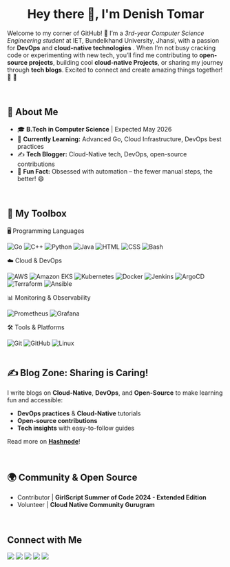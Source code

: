 <h1 align="center">Hey there 👋, I'm Denish Tomar </h1>


Welcome to my corner of GitHub! 🎉 I’m a *3rd-year Computer Science Engineering student* at IET, Bundelkhand University, Jhansi, with a passion for **DevOps** and **cloud-native technologies** . When I’m not busy cracking code or experimenting with new tech, you’ll find me contributing to **open-source projects**, building cool **cloud-native Projects**, or sharing my journey through **tech blogs**. Excited to connect and create amazing things together! 🌟 🚀

<br/>

## 🚀 About Me
- 🎓 **B.Tech in Computer Science** | Expected May 2026
- 🌱 **Currently Learning:** Advanced Go, Cloud Infrastructure, DevOps best practices
- ✍️ **Tech Blogger:** Cloud-Native tech, DevOps, open-source contributions
- 🧩 **Fun Fact:** Obsessed with automation – the fewer manual steps, the better! 😄  

<br/>


## 🧰 My Toolbox

🖥️ Programming Languages
<div> 
    <img src="https://img.shields.io/badge/Go-00ADD8?style=for-the-badge&logo=go&logoColor=white" alt="Go">  
    <img src="https://img.shields.io/badge/C%2B%2B-00599C?style=for-the-badge&logo=c%2B%2B&logoColor=white" alt="C++">  
    <img src="https://img.shields.io/badge/Python-3776AB?style=for-the-badge&logo=python&logoColor=white" alt="Python">  
    <img src="https://img.shields.io/badge/Java-007396?style=for-the-badge&logo=java&logoColor=white" alt="Java">  
    <img src="https://img.shields.io/badge/HTML5-E34F26?style=for-the-badge&logo=html5&logoColor=white" alt="HTML"> 
    <img src="https://img.shields.io/badge/CSS3-1572B6?style=for-the-badge&logo=css3&logoColor=white" alt="CSS"> 
    <img src="https://img.shields.io/badge/Bash-4EAA25?style=for-the-badge&logo=gnubash&logoColor=white" alt="Bash"> 
</div>

☁️ Cloud & DevOps
<div> 
    <img src="https://img.shields.io/badge/AWS-232F3E?style=for-the-badge&logo=amazon-aws&logoColor=white" alt="AWS"> 
    <img src="https://img.shields.io/badge/EKS-FF9900?style=for-the-badge&logo=amazon-eks&logoColor=white" alt="Amazon EKS"> 
    <img src="https://img.shields.io/badge/Kubernetes-326CE5?style=for-the-badge&logo=kubernetes&logoColor=white" alt="Kubernetes"> 
    <img src="https://img.shields.io/badge/Docker-2496ED?style=for-the-badge&logo=docker&logoColor=white" alt="Docker"> 
    <img src="https://img.shields.io/badge/Jenkins-D24939?style=for-the-badge&logo=jenkins&logoColor=white" alt="Jenkins"> 
    <img src="https://img.shields.io/badge/ArgoCD-FF5630?style=for-the-badge&logo=argo&logoColor=white" alt="ArgoCD"> 
    <img src="https://img.shields.io/badge/Terraform-623CE4?style=for-the-badge&logo=terraform&logoColor=white" alt="Terraform"> 
    <img src="https://img.shields.io/badge/Ansible-EE0000?style=for-the-badge&logo=ansible&logoColor=white" alt="Ansible"> 
</div>

📊 Monitoring & Observability
<div> 
    <img src="https://img.shields.io/badge/Prometheus-E6522C?style=for-the-badge&logo=prometheus&logoColor=white" alt="Prometheus"> 
    <img src="https://img.shields.io/badge/Grafana-F46800?style=for-the-badge&logo=grafana&logoColor=white" alt="Grafana"> 
</div>

🛠️ Tools & Platforms
<div> 
    <img src="https://img.shields.io/badge/Git-F05032?style=for-the-badge&logo=git&logoColor=white" alt="Git"> 
    <img src="https://img.shields.io/badge/GitHub-181717?style=for-the-badge&logo=github&logoColor=white" alt="GitHub"> 
    <img src="https://img.shields.io/badge/Linux-FCC624?style=for-the-badge&logo=linux&logoColor=black" alt="Linux"> 
</div>

<br/>

## ✍️ Blog Zone: Sharing is Caring!
I write blogs on **Cloud-Native**, **DevOps**, and **Open-Source** to make learning fun and accessible:
-  **DevOps practices** & **Cloud-Native** tutorials  
-  **Open-source contributions**  
-  **Tech insights** with easy-to-follow guides  

Read more on **[Hashnode](https://denish.hashnode.dev)**!

<br/>

## 🌍 Community & Open Source
 - Contributor | **GirlScript Summer of Code 2024 - Extended Edition**
 - Volunteer | **Cloud Native Community Gurugram**

<br/>

## Connect with Me
<div align="left">
<a href="https://github.com/Denish3436" target="_blank"><img src="https://img.shields.io/badge/-GitHub-333333?style=flat&logo=github" /></a>
<a href="https://www.linkedin.com/in/denish-tomar-871354287" target="_blank"><img src="https://img.shields.io/badge/-LinkedIn-0077B5?style=flat&logo=linkedin" /></a>
<a href="mailto:denishtomar3436@gmail.com" target="_blank"><img src="https://img.shields.io/badge/-Email-D14836?style=flat&logo=gmail&logoColor=white" /></a>
<a href="https://denish.hashnode.dev/" target="_blank"><img src="https://img.shields.io/badge/-Hashnode-2962FF?style=flat&logo=hashnode&logoColor=white" /></a>
<a href="https://x.com/Denish3436" target="_blank"><img src="https://img.shields.io/badge/-Twitter-1DA1F2?style=flat&logo=twitter&logoColor=white" /></a>
</div>
